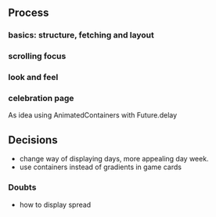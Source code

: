 

## Process
### basics: structure, fetching and layout

### scrolling focus

### look and feel

### celebration page
As idea using AnimatedContainers with Future.delay

## Decisions
- change way of displaying days, more appealing day week.
- use containers instead of gradients in game cards

### Doubts
- how to display spread
